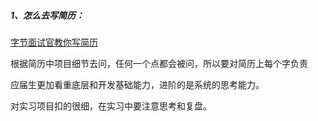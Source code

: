 ##### 1、怎么去写简历：
[字节面试官教你写简历](https://mp.weixin.qq.com/s/ysCYiX37bU7qWaaVqAmEfw)

根据简历中项目细节去问，任何一个点都会被问，所以要对简历上每个字负责


应届生更加看重底层和开发基础能力，进阶的是系统的思考能力。


对实习项目扣的很细，在实习中要注意思考和复盘。